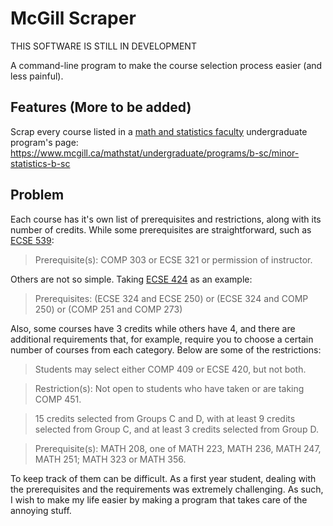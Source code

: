 # McGill Scraper

THIS SOFTWARE IS STILL IN DEVELOPMENT

A command-line program to make the course selection process easier (and less painful).

## Features (More to be added)
Scrap every course listed in a [math and statistics faculty](https://www.mcgill.ca/mathstat/undergraduate/programs/) undergraduate program's page: 
https://www.mcgill.ca/mathstat/undergraduate/programs/b-sc/minor-statistics-b-sc 


## Problem

Each course has it's own list of prerequisites and restrictions, along with its number of credits. While some prerequisites are straightforward, such as [ECSE 539](https://www.mcgill.ca/study/2022-2023/courses/ecse-539):
>Prerequisite(s): COMP 303 or ECSE 321 or permission of instructor.

Others are not so simple. Taking [ECSE 424](https://www.mcgill.ca/study/2022-2023/courses/ecse-424) as an example:
>Prerequisites: (ECSE 324 and ECSE 250) or (ECSE 324 and COMP 250) or (COMP 251 and COMP 273)

Also, some courses have 3 credits while others have 4, and there are additional requirements that, for example, require you to choose a certain number of courses from each category. Below are some of the restrictions:
>Students may select either COMP 409 or ECSE 420, but not both.

>Restriction(s): Not open to students who have taken or are taking COMP 451.

>15 credits selected from Groups C and D, with at least 9 credits selected from Group C, and at least 3 credits selected from Group D. 

>Prerequisite(s): MATH 208, one of MATH 223, MATH 236, MATH 247, MATH 251; MATH 323 or MATH 356.

To keep track of them can be difficult. As a first year student, dealing with the prerequisites and the requirements was extremely challenging. As such, I wish to make my life easier by making a program that takes care of the annoying stuff.